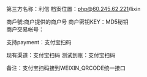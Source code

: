 ﻿第三方名称：利信
档案位置：php@60.245.62.221/lixin  
  
商戶號:商户提供的商户号
商户密钥KEY：MD5秘钥  
商户交易帐号：
  
支持payment：支付宝扫码
  
现有渠道：支付宝扫码
测试到账：支付宝扫码
  
备注：支付宝扫码接到WEIXIN_QRCODE统一接口

